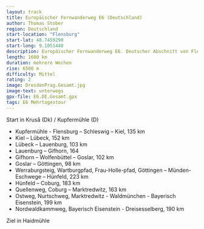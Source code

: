 ```yaml
---
layout: track
title: Europäischer Fernwanderweg E6 (Deutschland)
author: Thomas Stober
region: Deutschland
start-location: "Flensburg"
start-lat: 48.7459290
start-long: 9.1051440
description: Europäischer Fernwanderweg E6. Deutscher Abschnitt von Flensburg bis zum bayerischen Wald.
length: 1600 km
duration: mehrere Wochen
rise: 6500 m
difficulty: Mittel
rating: 2
image: DresdenPrag.Gesamt.jpg
image-text: unterwegs
gpx-file: E6.DE.Gesamt.gpx
tags: E6 Mehrtagestour
---
```



Start in Kruså (Dk) / Kupfermühle (D)

* Kupfermühle - Flensburg – Schleswig – Kiel, 135 km
* Kiel – Lübeck, 152 km
* Lübeck – Lauenburg, 103 km
* Lauenburg – Gifhorn, 164
* Gifhorn – Wolfenbüttel – Goslar, 102 km
* Goslar – Göttingen, 98 km
* Werraburgsteig, Wartburgpfad, Frau-Holle-pfad, Göttingen – Münden- Eschwege – Hünfeld, 223 km
* Hünfeld – Coburg, 183 km
* Quellenweg, Coburg – Marktredwitz, 163 km 
* Ostweg, Nurtschweg, Marktredwitz - Waldmünchen - Bayerisch Eisenstein, 199 km
* Nordwaldkammweg, Bayerisch Eisenstein - Dreisesselberg, 190 km

Ziel in Haidmühle
